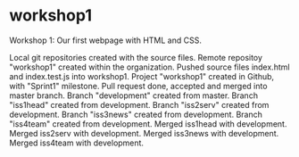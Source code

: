 # workshop1
Workshop 1: Our first webpage with HTML and CSS.

Local git repositories created with the source files.
Remote repositoy "workshop1" created within the organization.
Pushed source files index.html and index.test.js into workshop1.
Project "workshop1" created in Github, with "Sprint1" milestone.
Pull request done, accepted and merged into master branch.
Branch "development" created from master.
Branch "iss1head" created from development.
Branch "iss2serv" created from development.
Branch "iss3news" created from development.
Branch "iss4team" created from development.
Merged iss1head with development.
Merged iss2serv with development.
Merged iss3news with development.
Merged iss4team with development.
